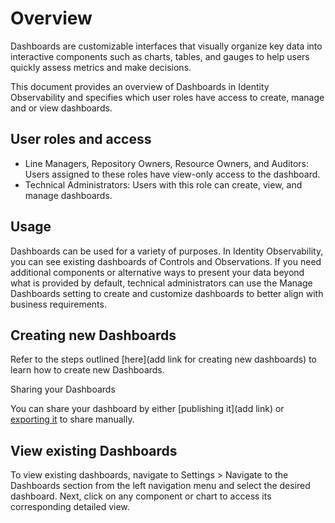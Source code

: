 # Overview  
 
Dashboards are customizable interfaces that visually organize key data into interactive components such as charts, tables, and gauges to help users quickly assess metrics and make decisions.    

This document provides an overview of Dashboards in Identity Observability and specifies which user roles have access to create, manage and or view dashboards.  
 
 
## User roles and access 

* Line Managers, Repository Owners, Resource Owners, and Auditors: Users assigned to these roles have view-only access to the dashboard. 
* Technical Administrators: Users with this role can create, view, and manage dashboards. 

## Usage  

Dashboards can be used for a variety of purposes. In Identity Observability, you can see existing dashboards of Controls and Observations. If you need additional components or alternative ways to present your data beyond what is provided by default, technical administrators can use the Manage Dashboards setting to create and customize dashboards to better align with business requirements.

## Creating new Dashboards  
 
Refer to the steps outlined [here](add link for creating new dashboards) to learn how to create new Dashboards.  
 
Sharing your Dashboards 

You can share your dashboard by either [publishing it](add link) or [exporting it]() to share manually. 

## View existing Dashboards  

To view existing dashboards, navigate to Settings > Navigate to the Dashboards section from the left navigation menu and select the desired dashboard. Next, click on any component or chart to access its corresponding detailed view. 
 
 
